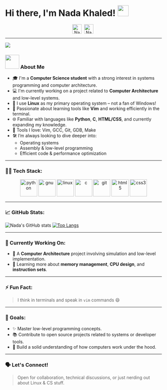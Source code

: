 # Hi there, I'm Nada Khaled! <img src="https://github.com/TheDudeThatCode/TheDudeThatCode/blob/master/Assets/Hi.gif" width="35" />

<p align="center">
<a href="https://linkedin.com/in/your-linkedin" target="blank"><img align="center" src="https://cdn.jsdelivr.net/npm/simple-icons@3.0.1/icons/linkedin.svg" alt="Nada's LinkedIn" height="30" width="30" /></a>&nbsp;
<a href="mailto:your.email@example.com" target="blank"><img align="center" src="https://cdn.jsdelivr.net/npm/simple-icons@3.0.1/icons/gmail.svg" alt="Nada's Email" height="30" width="30" /></a>&nbsp;
</p>

---

![](https://media.giphy.com/media/L1R1tvI9svkIWwpVYr/giphy.gif)

### <img src="https://github.com/TheDudeThatCode/TheDudeThatCode/blob/master/Assets/Developer.gif" width="45" /> About Me

- 🎓 I'm a **Computer Science student** with a strong interest in systems programming and computer architecture.
- 💻 I'm currently working on a project related to **Computer Architecture** and low-level systems.
- 🐧 I use **Linux** as my primary operating system – not a fan of Windows!
- 🧠 Passionate about learning tools like **Vim** and working efficiently in the terminal.
- 🌐 Familiar with languages like **Python**, **C**, **HTML/CSS**, and currently expanding my knowledge.
- 🧰 Tools I love: Vim, GCC, Git, GDB, Make
- 🛠️ I’m always looking to dive deeper into:
  - Operating systems
  - Assembly & low-level programming
  - Efficient code & performance optimization

---

### 🧑‍💻 Tech Stack:

<p align="center">
    <img src="https://www.vectorlogo.zone/logos/python/python-icon.svg" alt="python" width="55" height="55"/>
    <img src="https://www.vectorlogo.zone/logos/gnu/gnu-icon.svg" alt="gnu" width="55" height="55"/>
    <img src="https://www.vectorlogo.zone/logos/linux/linux-icon.svg" alt="linux" width="55" height="55"/>
    <img src="https://upload.wikimedia.org/wikipedia/commons/1/18/C_Programming_Language.svg" alt="c" width="55" height="55"/>
    <img src="https://www.vectorlogo.zone/logos/git-scm/git-scm-icon.svg" alt="git" width="55" height="55"/>
    <img src="https://www.vectorlogo.zone/logos/html5/html5-icon.svg" alt="html5" width="55" height="55"/>
    <img src="https://www.vectorlogo.zone/logos/w3_css/w3_css-icon.svg" alt="css3" width="55" height="55"/>
</p>

---

### 📈 GitHub Stats:

![Nada's GitHub stats](https://github-readme-stats.vercel.app/api?username=YourGitHubUsername&show_icons=true&theme=tokyonight&count_private=true)
[![Top Langs](https://github-readme-stats.vercel.app/api/top-langs/?username=YourGitHubUsername&layout=compact&theme=tokyonight)](https://github.com/anuraghazra/github-readme-stats)

---

### 🔭 Currently Working On:
- 🔧 A **Computer Architecture** project involving simulation and low-level implementation.
- 📖 Learning more about **memory management**, **CPU design**, and **instruction sets**.

---

### ⚡ Fun Fact:
> I think in terminals and speak in `vim` commands 😄

---

### 🎯 Goals:
- ✨ Master low-level programming concepts.
- 📚 Contribute to open source projects related to systems or developer tools.
- 🧠 Build a solid understanding of how computers work under the hood.

---

### 🗣 Let's Connect!
> Open for collaboration, technical discussions, or just nerding out about Linux & CS stuff.

